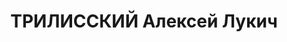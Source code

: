 ---
title: ТРИЛИССКИЙ Алексей Лукич
description: "Род. в 1892, Украина, Ровенская обл., г. Дубровица, украинец, обр.:\
  \ высшее, член ВКП(б) с.05.1918. Проживал: Украина, г. Винница. Агроном, председатель\
  \ Винницкого облисполкома \n  Арестован 07.1937. Приговор: ВК ВС СССР, 23.10.1937\
  \ – ВМН. Расстрелян 25.11.1937. \n  Реабилитирован 06.06.1956"
---